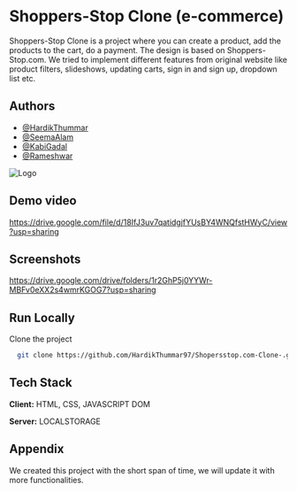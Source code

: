 
# Shoppers-Stop Clone (e-commerce)

Shoppers-Stop Clone is a project where you can create a product, add the products to the cart, do a payment.
The design is based on Shoppers-Stop.com. We tried to implement different features from original website like product filters, slideshows, updating carts, sign in and sign up, dropdown list etc.



## Authors

- [@HardikThummar](https://github.com/HardikThummar97)
- [@SeemaAlam](https://github.com/SeemaAlam)
- [@KabiGadal](https://github.com/KabiGadal)
- [@Rameshwar](https://github.com/rcmangnale)

  
![Logo](https://prodstatic.shoppersstop.com/_ui/responsive/common/assets/images/sslogo.svg)

    
## Demo video

https://drive.google.com/file/d/18IfJ3uv7qatidgjfYUsBY4WNQfstHWyC/view?usp=sharing

  
## Screenshots

https://drive.google.com/drive/folders/1r2GhP5j0YYWr-MBFv0eXX2s4wmrKGOG7?usp=sharing
## Run Locally

Clone the project

```bash
  git clone https://github.com/HardikThummar97/Shopersstop.com-Clone-.git
```

## Tech Stack

**Client:** HTML, CSS, JAVASCRIPT DOM

**Server:** LOCALSTORAGE

  
## Appendix

We created this project with the short span of time, we will update it with more functionalities.

  